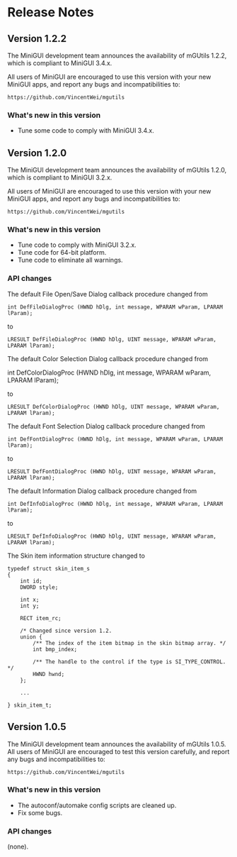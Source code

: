 # Release Notes

## Version 1.2.2

The MiniGUI development team announces the availability of mGUtils 1.2.2,
which is compliant to MiniGUI 3.4.x.

All users of MiniGUI are encouraged to use this version with your new MiniGUI
apps, and report any bugs and incompatibilities to:

    https://github.com/VincentWei/mgutils

### What's new in this version

  * Tune some code to comply with MiniGUI 3.4.x.

## Version 1.2.0

The MiniGUI development team announces the availability of mGUtils 1.2.0,
which is compliant to MiniGUI 3.2.x.

All users of MiniGUI are encouraged to use this version with your new MiniGUI
apps, and report any bugs and incompatibilities to:

    https://github.com/VincentWei/mgutils

### What's new in this version

  * Tune code to comply with MiniGUI 3.2.x. 
  * Tune code for 64-bit platform.
  * Tune code to eliminate all warnings.

### API changes

The default File Open/Save Dialog callback procedure changed from

    int DefFileDialogProc (HWND hDlg, int message, WPARAM wParam, LPARAM lParam);

to 

    LRESULT DefFileDialogProc (HWND hDlg, UINT message, WPARAM wParam, LPARAM lParam);
 
The default Color Selection Dialog callback procedure changed from

int DefColorDialogProc (HWND hDlg, int message, WPARAM wParam, LPARAM lParam);

to

    LRESULT DefColorDialogProc (HWND hDlg, UINT message, WPARAM wParam, LPARAM lParam);
 
The default Font Selection Dialog callback procedure changed from

    int DefFontDialogProc (HWND hDlg, int message, WPARAM wParam, LPARAM lParam);

to

    LRESULT DefFontDialogProc (HWND hDlg, UINT message, WPARAM wParam, LPARAM lParam);
 
The default Information Dialog callback procedure changed from

    int DefInfoDialogProc (HWND hDlg, int message, WPARAM wParam, LPARAM lParam);

to

    LRESULT DefInfoDialogProc (HWND hDlg, UINT message, WPARAM wParam, LPARAM lParam);

The Skin item information structure changed to

    typedef struct skin_item_s
    {
        int id;
        DWORD style;

        int x;
        int y;

        RECT item_rc;

        /* Changed since version 1.2.
        union {
            /** The index of the item bitmap in the skin bitmap array. */
            int bmp_index;

            /** The handle to the control if the type is SI_TYPE_CONTROL. */
            HWND hwnd;
        };

        ...

    } skin_item_t;

## Version 1.0.5

The MiniGUI development team announces the availability of mGUtils 1.0.5.
All users of MiniGUI are encouraged to test this version carefully, 
and report any bugs and incompatibilities to:

    https://github.com/VincentWei/mgutils

### What's new in this version

  * The autoconf/automake config scripts are cleaned up.
  * Fix some bugs. 

### API changes

(none).
